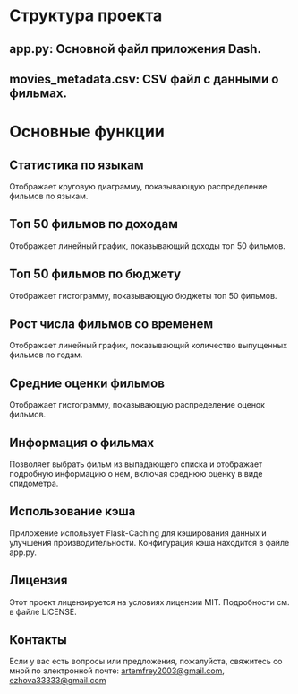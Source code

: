 # Структура проекта
## app.py: Основной файл приложения Dash.
## movies_metadata.csv: CSV файл с данными о фильмах.

# Основные функции
## Статистика по языкам
Отображает круговую диаграмму, показывающую распределение фильмов по языкам.

## Топ 50 фильмов по доходам
Отображает линейный график, показывающий доходы топ 50 фильмов.

## Топ 50 фильмов по бюджету
Отображает гистограмму, показывающую бюджеты топ 50 фильмов.

## Рост числа фильмов со временем
Отображает линейный график, показывающий количество выпущенных фильмов по годам.

## Средние оценки фильмов
Отображает гистограмму, показывающую распределение оценок фильмов.

## Информация о фильмах
Позволяет выбрать фильм из выпадающего списка и отображает подробную информацию о нем, включая среднюю оценку в виде спидометра.

## Использование кэша
Приложение использует Flask-Caching для кэширования данных и улучшения производительности. Конфигурация кэша находится в файле app.py.

## Лицензия
Этот проект лицензируется на условиях лицензии MIT. Подробности см. в файле LICENSE.

## Контакты
Если у вас есть вопросы или предложения, пожалуйста, свяжитесь со мной по электронной почте: artemfrey2003@gmail.com, ezhova33333@gmail.com
